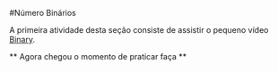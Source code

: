 #Número Binários

 A primeira atividade desta seção consiste de assistir o pequeno vídeo [Binary](https://www.youtube.com/watch?v=hacBFrgtQjQ&index=3&list=PLhQjrBD2T3824oLhpJrgze3kPf1Yg-sMy).

** Agora chegou o momento de praticar faça **
